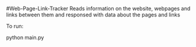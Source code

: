 #Web-Page-Link-Tracker
Reads information on the website, webpages and links between them and responsed with data about the pages and links


To run:

python main.py
